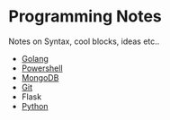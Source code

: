 # Programming Notes

Notes on Syntax, cool blocks, ideas etc..

* [Golang](Golang)
* [Powershell](Powershell)
* [MongoDB](MongoDB)
* [Git](Git)
* Flask
* [Python](Python)
